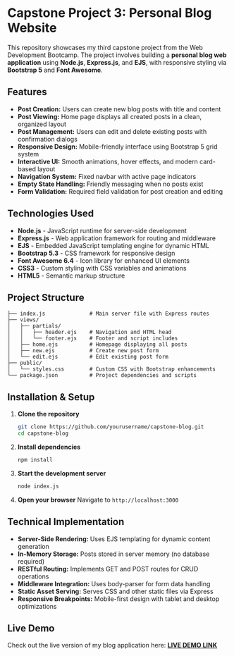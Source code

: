 # Capstone Project 3: Personal Blog Website

This repository showcases my third capstone project from the Web Development Bootcamp. The project involves building a **personal blog web application** using **Node.js**, **Express.js**, and **EJS**, with responsive styling via **Bootstrap 5** and **Font Awesome**.

## Features

* **Post Creation:** Users can create new blog posts with title and content
* **Post Viewing:** Home page displays all created posts in a clean, organized layout
* **Post Management:** Users can edit and delete existing posts with confirmation dialogs
* **Responsive Design:** Mobile-friendly interface using Bootstrap 5 grid system
* **Interactive UI:** Smooth animations, hover effects, and modern card-based layout
* **Navigation System:** Fixed navbar with active page indicators
* **Empty State Handling:** Friendly messaging when no posts exist
* **Form Validation:** Required field validation for post creation and editing

## Technologies Used

* **Node.js** - JavaScript runtime for server-side development
* **Express.js** - Web application framework for routing and middleware
* **EJS** - Embedded JavaScript templating engine for dynamic HTML
* **Bootstrap 5.3** - CSS framework for responsive design
* **Font Awesome 6.4** - Icon library for enhanced UI elements
* **CSS3** - Custom styling with CSS variables and animations
* **HTML5** - Semantic markup structure

## Project Structure

```
├── index.js              # Main server file with Express routes
├── views/
│   ├── partials/
│   │   ├── header.ejs    # Navigation and HTML head
│   │   └── footer.ejs    # Footer and script includes
│   ├── home.ejs          # Homepage displaying all posts
│   ├── new.ejs           # Create new post form
│   └── edit.ejs          # Edit existing post form
├── public/
│   └── styles.css        # Custom CSS with Bootstrap enhancements
└── package.json          # Project dependencies and scripts
```

## Installation & Setup

1. **Clone the repository**
   ```bash
   git clone https://github.com/yourusername/capstone-blog.git
   cd capstone-blog
   ```

2. **Install dependencies**
   ```bash
   npm install
   ```

3. **Start the development server**
   ```bash
   node index.js
   ```

4. **Open your browser**
   Navigate to `http://localhost:3000`

## Technical Implementation

* **Server-Side Rendering:** Uses EJS templating for dynamic content generation
* **In-Memory Storage:** Posts stored in server memory (no database required)
* **RESTful Routing:** Implements GET and POST routes for CRUD operations
* **Middleware Integration:** Uses body-parser for form data handling
* **Static Asset Serving:** Serves CSS and other static files via Express
* **Responsive Breakpoints:** Mobile-first design with tablet and desktop optimizations

## Live Demo

Check out the live version of my blog application here:
**[LIVE DEMO LINK](https://sobis-blog.onrender.com/)**
